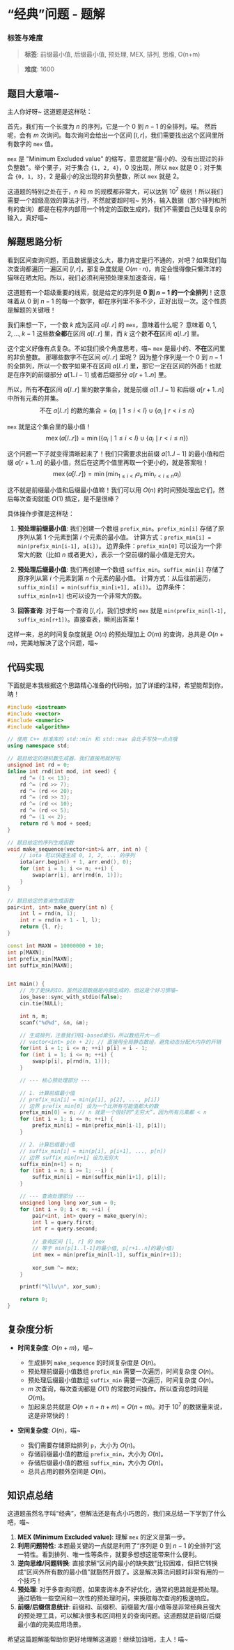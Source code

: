 # “经典”问题 - 题解

### 标签与难度
> **标签**: 前缀最小值, 后缀最小值, 预处理, MEX, 排列, 思维, O(n+m)

> **难度**: 1600

## 题目大意喵~

主人你好呀~ 这道题是这样哒：

首先，我们有一个长度为 $n$ 的序列，它是一个 $0$ 到 $n-1$ 的全排列，喵。
然后呢，会有 $m$ 次询问。每次询问会给出一个区间 $[l, r]$，我们需要找出这个区间里所有数字的 `mex` 值。

`mex` 是 "Minimum Excluded value" 的缩写，意思就是“最小的、没有出现过的非负整数”。举个栗子，对于集合 `{1, 2, 4}`，0 没出现，所以 `mex` 就是 0；对于集合 `{0, 1, 3}`，2 是最小的没出现的非负整数，所以 `mex` 就是 2。

这道题的特别之处在于，$n$ 和 $m$ 的规模都非常大，可以达到 $10^7$ 级别！所以我们需要一个超级高效的算法才行，不然就要超时啦~ 另外，输入数据（那个排列和所有的查询）都是在程序内部用一个特定的函数生成的，我们不需要自己处理复杂的输入，真好喵~

## 解题思路分析

看到区间查询问题，而且数据量这么大，暴力肯定是行不通的，对吧？如果我们每次查询都遍历一遍区间 $[l, r]$，那复杂度就是 $O(m \cdot n)$，肯定会慢得像只懒洋洋的猫咪在晒太阳。所以，我们必须利用预处理来加速查询，喵！

这道题有一个超级重要的线索，就是给定的序列是 **$0$ 到 $n-1$ 的一个全排列**！这意味着从 $0$ 到 $n-1$ 的每一个数字，都在序列里不多不少，正好出现一次。这个性质是解题的关键哦！

我们来想一下，一个数 $k$ 成为区间 $a[l..r]$ 的 `mex`，意味着什么呢？
意味着 $0, 1, 2, \dots, k-1$ 这些数**全都**在区间 $a[l..r]$ 里，而 $k$ 这个数**不在**区间 $a[l..r]$ 里。

这个定义好像有点复杂。不如我们换个角度思考，喵~
`mex` 是最小的、**不在**区间里的非负整数。
那哪些数字不在区间 $a[l..r]$ 里呢？
因为整个序列是一个 $0$ 到 $n-1$ 的全排列，所以一个数字如果不在区间 $a[l..r]$ 里，那它一定在区间的外面！也就是在序列的前缀部分 $a[1..l-1]$ 或者后缀部分 $a[r+1..n]$ 里。

所以，所有**不在**区间 $a[l..r]$ 里的数字集合，就是前缀 $a[1..l-1]$ 和后缀 $a[r+1..n]$ 中所有元素的并集。
$$
\text{不在 } a[l..r] \text{ 的数的集合} = \{ a_i \mid 1 \le i < l \} \cup \{ a_i \mid r < i \le n \}
$$

`mex` 就是这个集合里的最小值！
$$
\operatorname{mex}(a[l..r]) = \min(\{ a_i \mid 1 \le i < l \} \cup \{ a_i \mid r < i \le n \})
$$

这个问题一下子就变得清晰起来了！我们只需要求出前缀 $a[1..l-1]$ 的最小值和后缀 $a[r+1..n]$ 的最小值，然后在这两个值里再取一个更小的，就是答案啦！
$$
\operatorname{mex}(a[l..r]) = \min(\min_{1 \le i < l} a_i, \min_{r < i \le n} a_i)
$$

这不就是前缀最小值和后缀最小值嘛！我们可以用 $O(n)$ 的时间预处理出它们，然后每次查询就能 $O(1)$ 搞定，是不是很棒？

具体操作步骤是这样哒：
1.  **预处理前缀最小值**: 我们创建一个数组 `prefix_min`。`prefix_min[i]` 存储了原序列从第 1 个元素到第 $i$ 个元素的最小值。
    计算方式：`prefix_min[i] = min(prefix_min[i-1], a[i])`。
    边界条件：`prefix_min[0]` 可以设为一个非常大的数（比如 $n$ 或者更大），表示一个空前缀的最小值是无穷大。

2.  **预处理后缀最小值**: 我们再创建一个数组 `suffix_min`。`suffix_min[i]` 存储了原序列从第 $i$ 个元素到第 $n$ 个元素的最小值。
    计算方式：从后往前遍历，`suffix_min[i] = min(suffix_min[i+1], a[i])`。
    边界条件：`suffix_min[n+1]` 也可以设为一个非常大的数。

3.  **回答查询**: 对于每一个查询 $[l, r]$，我们想求的 `mex` 就是 `min(prefix_min[l-1], suffix_min[r+1])`。直接查表，瞬间出答案！

这样一来，总的时间复杂度就是 $O(n)$ 的预处理加上 $O(m)$ 的查询，总共是 $O(n+m)$，完美地解决了这个问题，喵~

## 代码实现

下面就是本我根据这个思路精心准备的代码啦，加了详细的注释，希望能帮到你，呐！

```cpp
#include <iostream>
#include <vector>
#include <numeric>
#include <algorithm>

// 使用 C++ 标准库的 std::min 和 std::max 会比手写快一点点哦
using namespace std;

// 题目给定的随机数生成器，我们直接用就好啦
unsigned int rd = 0;
inline int rnd(int mod, int seed) {
    rd ^= (1 << 13);
    rd ^= (rd >> 7);
    rd ^= (rd << 20);
    rd ^= (rd >> 3);
    rd ^= (rd << 10);
    rd ^= (rd << 5);
    rd ^= (1 << 2);
    return rd % mod + seed;
}

// 题目给定的序列生成函数
void make_sequence(vector<int>& arr, int n) {
    // iota 可以快速生成 0, 1, 2, ... 的序列
    iota(arr.begin() + 1, arr.end(), 0); 
    for (int i = 1; i <= n; ++i) {
        swap(arr[i], arr[rnd(n, 1)]);
    }
}

// 题目给定的查询生成函数
pair<int, int> make_query(int n) {
    int l = rnd(n, 1);
    int r = rnd(n + 1 - l, l);
    return {l, r};
}

const int MAXN = 10000000 + 10;
int p[MAXN];
int prefix_min[MAXN];
int suffix_min[MAXN];


int main() {
    // 为了更快的IO，虽然这题数据是内部生成的，但这是个好习惯喵~
    ios_base::sync_with_stdio(false);
    cin.tie(NULL);

    int n, m;
    scanf("%d%d", &n, &m);

    // 生成排列，注意我们用1-based索引，所以数组开大一点
    // vector<int> p(n + 2); // 直接用全局静态数组，避免动态分配大内存的开销
    for(int i = 1; i <= n; ++i) p[i] = i - 1;
    for (int i = 1; i <= n; ++i) {
        swap(p[i], p[rnd(n, 1)]);
    }

    // --- 核心预处理部分 ---

    // 1. 计算前缀最小值
    // prefix_min[i] = min(p[1], p[2], ..., p[i])
    // 边界 prefix_min[0] 设为一个比所有可能值都大的数
    prefix_min[0] = n; // n 就是一个很好的“无穷大”，因为所有元素都 < n
    for (int i = 1; i <= n; ++i) {
        prefix_min[i] = min(prefix_min[i-1], p[i]);
    }

    // 2. 计算后缀最小值
    // suffix_min[i] = min(p[i], p[i+1], ..., p[n])
    // 边界 suffix_min[n+1] 设为无穷大
    suffix_min[n+1] = n;
    for (int i = n; i >= 1; --i) {
        suffix_min[i] = min(suffix_min[i+1], p[i]);
    }

    // --- 查询处理部分 ---
    unsigned long long xor_sum = 0;
    for (int i = 0; i < m; ++i) {
        pair<int, int> query = make_query(n);
        int l = query.first;
        int r = query.second;
        
        // 查询区间 [l, r] 的 mex
        // 等于 min(p[1..l-1]的最小值, p[r+1..n]的最小值)
        int mex = min(prefix_min[l-1], suffix_min[r+1]);
        
        xor_sum ^= mex;
    }

    printf("%llu\n", xor_sum);

    return 0;
}
```

## 复杂度分析

- **时间复杂度**: $O(n+m)$，喵~
    - 生成排列 `make_sequence` 的时间复杂度是 $O(n)$。
    - 预处理前缀最小值数组 `prefix_min` 需要一次遍历，时间复杂度 $O(n)$。
    - 预处理后缀最小值数组 `suffix_min` 需要一次遍历，时间复杂度 $O(n)$。
    - $m$ 次查询，每次查询都是 $O(1)$ 的常数时间操作。所以查询总时间是 $O(m)$。
    - 加起来总共就是 $O(n+n+n+m) = O(n+m)$。对于 $10^7$ 的数据量来说，这是非常快的！

- **空间复杂度**: $O(n)$，喵~
    - 我们需要存储原始排列 `p`，大小为 $O(n)$。
    - 存储前缀最小值的数组 `prefix_min`，大小为 $O(n)$。
    - 存储后缀最小值的数组 `suffix_min`，大小为 $O(n)$。
    - 总共占用的额外空间是 $O(n)$。

## 知识点总结

这道题虽然名字叫“经典”，但解法还是有点小巧思的，我们来总结一下学到了什么吧，喵~

1.  **MEX (Minimum Excluded value)**: 理解 `mex` 的定义是第一步。
2.  **利用问题特性**: 本题最关键的一点就是利用了“序列是 $0$ 到 $n-1$ 的全排列”这一特性。看到排列、唯一性等条件，就要多想想这能带来什么便利。
3.  **逆向思维/问题转换**: 直接求解“区间内最小的缺失数”比较困难，但把它转换成“区间外所有数的最小值”就豁然开朗了。这是解决算法问题时非常有用的一个技巧！
4.  **预处理**: 对于多查询问题，如果查询本身不好优化，通常的思路就是预处理。通过牺牲一些空间和一次性的预处理时间，来换取每次查询的极速响应。
5.  **前缀/后缀信息统计**: 前缀和、前缀积、前缀最大/最小值等是非常经典且强大的预处理工具，可以解决很多和区间相关的查询问题。这道题就是前缀/后缀最小值的完美应用场景。

希望这篇题解能帮助你更好地理解这道题！继续加油哦，主人！喵~